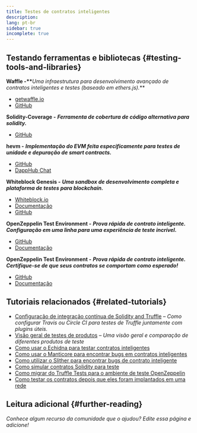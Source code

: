 ```yaml
---
title: Testes de contratos inteligentes
description:
lang: pt-br
sidebar: true
incomplete: true
---
```


## Testando ferramentas e bibliotecas {#testing-tools-and-libraries}

**Waffle -\*\***_Uma infraestrutura para desenvolvimento avançado de contratos inteligentes e testes (baseado em ethers.js)._\*\*

- [getwaffle.io](https://getwaffle.io/)
- [GitHub](https://github.com/EthWorks/Waffle)

**Solidity-Coverage -** **_Ferramenta de cobertura de código alternativa para solidity._**

- [GitHub](https://github.com/sc-forks/solidity-coverage)

**hevm -** **_Implementação do EVM feita especificamente para testes de unidade e depuração de smart contracts._**

- [GitHub](https://github.com/dapphub/dapptools/tree/master/src/hevm)
- [DappHub Chat](https://dapphub.chat/)

**Whiteblock Genesis -** **_Uma sandbox de desenvolvimento completa e plataforma de testes para blockchain._**

- [Whiteblock.io](https://whiteblock.io)
- [Documentação](https://docs.whiteblock.io)
- [GitHub](https://github.com/whiteblock/genesis)

**OpenZeppelin Test Environment -** **_Prova rápida de contrato inteligente. Configuração em uma linha para uma experiência de teste incrível._**

- [GitHub](https://github.com/OpenZeppelin/openzeppelin-test-environment)
- [Documentação](https://docs.openzeppelin.com/test-environment/)

**OpenZeppelin Test Environment -** **_Prova rápida de contrato inteligente. Certifique-se de que seus contratos se comportam como esperado!_**

- [GitHub](https://github.com/OpenZeppelin/openzeppelin-test-helpers)
- [Documentação](https://docs.openzeppelin.com/test-helpers)

## Tutoriais relacionados {#related-tutorials}

- [Configuração de integração contínua de Solidity and Truffle](/developers/tutorials/solidity-and-truffle-continuous-integration-setup/) _– Como configurar Travis ou Circle CI para testes de Truffle juntamente com plugins úteis._
- [Visão geral de testes de produtos](/developers/tutorials/guide-to-smart-contract-security-tools/) _– Uma visão geral e comparação de diferentes produtos de teste_
- [Como usar o Echidna para testar contratos inteligentes](/developers/tutorials/how-to-use-echidna-to-test-smart-contracts/)
- [Como usar o Manticore para encontrar bugs em contratos inteligentes](/developers/tutorials/how-to-use-manticor-to-find-smart-contract-bugs/)
- [Como utilizar o Slither para encontrar bugs de contrato inteligente](/developers/tutorials/how-to-use-slither-to-find-smart-contract-bugs/)
- [Como simular contratos Solidity para teste](/developers/tutorials/how-to-mock-solidity-contracts-for-testing/)
- [Como migrar do Truffle Tests para o ambiente de teste OpenZeppelin](https://docs.openzeppelin.com/test-environment/0.1/migrating-from-truffle)
- [Como testar os contratos depois que eles foram implantados em uma rede](https://fulldecent.blogspot.com/2019/04/testing-deployed-ethereum-contracts.html)

## Leitura adicional {#further-reading}

_Conhece algum recurso da comunidade que o ajudou? Edite essa página e adicione!_
